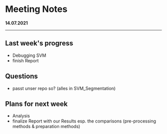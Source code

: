 # Meeting Notes
**14.07.2021**

---

## Last week's progress
- Debugging SVM
- finish Report

## Questions
- passt unser repo so? (alles in SVM_Segmentation)

## Plans for next week
- Analysis
- finalize Report with our Results esp. the comparisons (pre-processing methods & preparation methods)
